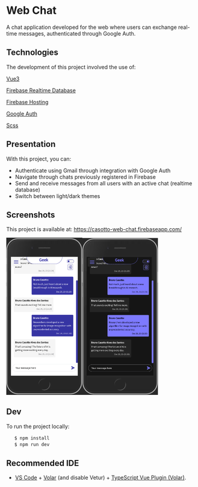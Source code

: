 # Web Chat

A chat application developed for the web where users can exchange real-time messages, authenticated through Google Auth.

## Technologies
The development of this project involved the use of:

[Vue3](https://vuejs.org/guide/introduction.html)

[Firebase Realtime Database](https://firebase.google.com/docs/database?hl=en)

[Firebase Hosting](https://firebase.google.com/docs/hosting?hl=en)

[Google Auth](https://developers.google.com/identity/sign-in/web/sign-in?hl=en)

[Scss](https://sass-lang.com/)

## Presentation
With this project, you can:
* Authenticate using Gmail through integration with Google Auth
* Navigate through chats previously registered in Firebase
* Send and receive messages from all users with an active chat (realtime database)
* Switch between light/dark themes

## Screenshots
This project is available at: https://casotto-web-chat.firebaseapp.com/

<img style="width: 40%; margin: 0 auto;" alt="" src="docs/mobile_screenshot_light.png"><img style="width: 40%;" alt="" src="docs/mobile_screenshot_dark.png">

## Dev
To run the project locally:
```bash
   $ npm install
   $ npm run dev
```

## Recommended IDE

- [VS Code](https://code.visualstudio.com/) + [Volar](https://marketplace.visualstudio.com/items?itemName=Vue.volar) (and disable Vetur) + [TypeScript Vue Plugin (Volar)](https://marketplace.visualstudio.com/items?itemName=Vue.vscode-typescript-vue-plugin).
